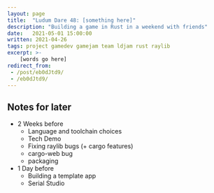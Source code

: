 ```yaml
---
layout: page
title:  "Ludum Dare 48: [something here]"
description: "Building a game in Rust in a weekend with friends"
date:   2021-05-01 15:00:00 
written: 2021-04-26
tags: project gamedev gamejam team ldjam rust raylib
excerpt: >-
    [words go here]
redirect_from: 
 - /post/eb0dJtd9/
 - /eb0dJtd9/
---
```


## Notes for later

 - 2 Weeks before
   - Language and toolchain choices
   - Tech Demo
   - Fixing raylib bugs (+ cargo features)
   - cargo-web bug
   - packaging
 - 1 Day before
   - Building a template app
   - Serial Studio